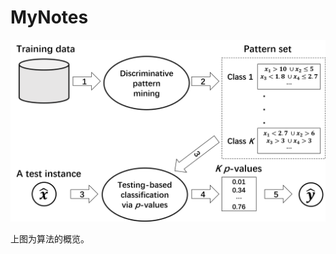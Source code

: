 # MyNotes



![overview](https://raw.githubusercontent.com/shengchaohua/MyNotes/main/images/20201029131513.png)

上图为算法的概览。



